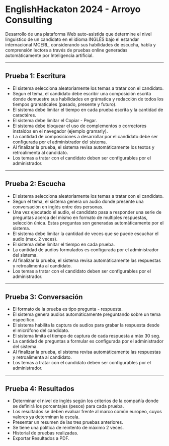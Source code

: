 # EnglishHackaton 2024 - Arroyo Consulting

Desarrollo de una plataforma Web auto-asistida que determine el nivel linguistico de un candidato en el idioma INGLÉS bajo el estandar internacional MCERL, considerando sus habilidades de escucha, habla y comprensión lectora a través de pruebas online generadas automáticamente por Inteligencia artificial.

---

## Prueba 1: Escritura

- El sistema selecciona aleatoriamente los temas a tratar con el candidato.
- Segun el tema, el candidato debe escribir una composición escrita donde demuestre sus habilidades en grámatica y redacción de todos los tiempos gramaticales (pasado, presente y futuro).
- El sistema debe limitar el tiempo en cada prueba escrita y la cantidad de caractéres.
- El sistema debe limitar el Copiar - Pegar.
- El sistema debe bloquear el uso de complementos o correctores instaldos en el navegador (ejemplo gramarly).
- La cantidad de composiciones a desarrollar por el candidato debe ser configurada por el administrador del sistema.
- Al finalizar la prueba, el sistema revisa automáticamente los textos y retroalimenta al candidato.
- Los temas a tratar con el candidato deben ser configurables por el administrador.

---

## Prueba 2: Escucha

- El sistema selecciona aleatoriamente los temas a tratar con el candidato.
- Segun el tema, el sistema genera un audio donde presente una conversación en inglés entre dos personas.
- Una vez ejecutado el audio, el candidato pasa a responder una serie de preguntas acerca del mismo en formato de multiples respuestas, selección única. Estas preguntas son generadas automáticamente por el sistema.
- El sistema debe limitar la cantidad de veces que se puede escuchar el audio (max. 2 veces).
- El sistema debe limitar el tiempo en cada prueba.
- La cantidad de audios formulados es configurada por el administrador del sistema.
- Al finalizar la prueba, el sistema revisa automáticamente las respuestas y retroalimenta al candidato.
- Los temas a tratar con el candidato deben ser configurables por el administrador.




---

## Prueba 3: Conversación

- El formato de la prueba es tipo pregunta - respuesta.
- El sistema genera audios automáticamente preguntando sobre un tema especifico.
- El sistema habilita la captura de audios para grabar la respuesta desde el micrófono del candidato.
- El sistema limita el tiempo de captura de cada respuesta a máx 30 seg.
- La cantidad de preguntas a formular es configurada por el administrador del sistema.
- Al finalizar la prueba, el sistema revisa automáticamente las respuestas y retroalimenta al candidato.
- Los temas a tratar con el candidato deben ser configurables por el administrador.


---

## Prueba 4: Resultados
- Determinar el nivel de inglés según los criterios de la compañía donde se definirá los porcentajes (pesos) para cada prueba.
- Los resultados se deben evaluar frente al marco común europeo, cuyos valores ya determinan la escala.
- Presentar un resumen de las tres pruebas anteriores.
- Se tiene una política de reintento de máximo 2 veces.
- Historial de pruebas realizadas.
- Exportar Resultados a PDF.
